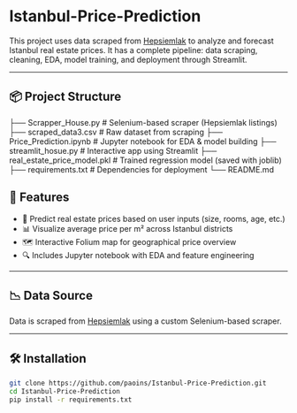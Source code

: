 # Istanbul-Price-Prediction
This project uses data scraped from [Hepsiemlak](https://www.hepsiemlak.com/) to analyze and forecast Istanbul real estate prices.
It has a complete pipeline: data scraping, cleaning, EDA, model training, and deployment through Streamlit.

---

## 📦 Project Structure
├── Scrapper_House.py         # Selenium-based scraper (Hepsiemlak listings)
├── scraped_data3.csv         # Raw dataset from scraping
├── Price_Prediction.ipynb    # Jupyter notebook for EDA & model building
├── streamlit_hosue.py        # Interactive app using Streamlit
├── real_estate_price_model.pkl  # Trained regression model (saved with joblib)
├── requirements.txt          # Dependencies for deployment
└── README.md

## 🚀 Features

- 🧠 Predict real estate prices based on user inputs (size, rooms, age, etc.)
- 📊 Visualize average price per m² across Istanbul districts
- 🗺️ Interactive Folium map for geographical price overview
- 🔍 Includes Jupyter notebook with  EDA and feature engineering

---

## 📉 Data Source

Data is scraped from  [Hepsiemlak](https://www.hepsiemlak.com/istanbul-satilik) using a custom Selenium-based scraper.

---

## 🛠️ Installation

```bash
git clone https://github.com/paoins/Istanbul-Price-Prediction.git
cd Istanbul-Price-Prediction
pip install -r requirements.txt
